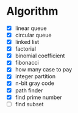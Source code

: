 # Algorithm
- [x] linear queue
- [x] circular queue
- [x] linked list
- [x] factorial
- [x] binomial coefficient
- [x] fibonacci
- [x] how many case to pay
- [x] integer partition
- [x] n-bit gray code
- [x] path finder
- [x] find prime number
- [ ] find subset